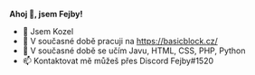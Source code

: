 **Ahoj 👋, jsem Fejby!**

- 🐐 Jsem Kozel
- 🔭 V současné době pracuji na https://basicblock.cz/
- 🌱 V současné době se učím Javu, HTML, CSS, PHP, Python
- 📫 Kontaktovat mě můžeš přes Discord Fejby#1520

